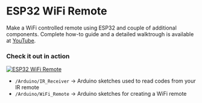 # ESP32 WiFi Remote


Make a WiFi controlled remote using ESP32 and couple of additional components.
Complete how-to guide and a detailed walktrough is available at [YouTube](https://youtu.be/XKWTu5t2lUA "YouTube").

### Check it out in action


[![ESP32 WiFi Remote](docs/Screenshot01.png "ESP32 WiFi Remote")](https://youtu.be/XKWTu5t2lUA "ESP32 WiFi Remote")




- `/Arduino/IR_Receiver` -> Arduino sketches used to read codes from your IR remote
- `/Arduino/WiFi_Remote` -> Arduino sketches for creating a WiFi remote


